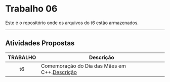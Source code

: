 # Trabalho 06

Este é o repositório onde os arquivos do t6 estão armazenados.
***

## Atividades Propostas

| TRABALHO | Descrição | 
|:---------:| --------- |
|t6|Comemoração do Dia das Mães em C++.[Descrição](https://github.com/AndreaInfUFSM/elc117-2017a/tree/master/trabalhos/t6)|
